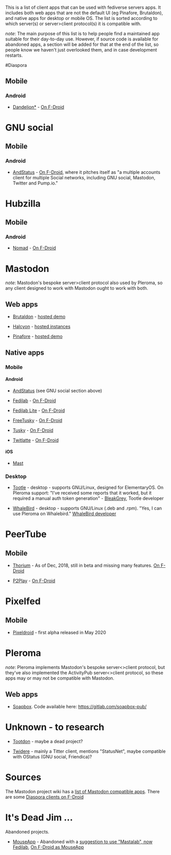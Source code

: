 This is a list of client apps that can be used with fediverse servers apps. It includes both web apps that are not the default UI (eg Pinafore, Brutaldon), and native apps for desktop or mobile OS. The list is sorted according to which server(s) or server>client protocol(s) it is compatible with.

*note*: The main purpose of this list is to help people find a maintained app suitable for their day-to-day use. However, if source code is available for abandoned apps, a section will be added for that at the end of the list, so people know we haven't just overlooked them, and in case development restarts.

#Diaspora

## Mobile

### Android

* [Dandelion*](https://github.com/gsantner/dandelion) - [On F-Droid](https://f-droid.org/en/packages/com.github.dfa.diaspora_android/) 

# GNU social

## Mobile

### Android

* [AndStatus](https://github.com/andstatus/andstatus) - [On F-Droid](https://f-droid.org/en/packages/org.andstatus.app/), where it pitches itself as "a multiple accounts client for multiple Social networks, including GNU social, Mastodon, Twitter and Pump.io."

# Hubzilla

## Mobile

### Android

* [Nomad](https://hub.disroot.org/channel/nomad) - [On F-Droid](https://f-droid.org/en/packages/com.dfa.hubzilla_android/)

# Mastodon

*note*: Mastodon's bespoke server>client protocol also used by Pleroma, so any client designed to work with Mastodon ought to work with both.

## Web apps

* [Brutaldon](https://github.com/jfmcbrayer/brutaldon) - [hosted demo](https://brutaldon.online/)

* [Halcyon](https://notabug.org/halcyon-suite/halcyon) - [hosted instances](https://notabug.org/halcyon-suite/halcyon/wiki/Instances)

* [Pinafore](https://github.com/nolanlawson/pinafore) - [hosted demo](https://pinafore.social/)

## Native apps

### Mobile

#### Android

* [AndStatus](https://github.com/andstatus/andstatus) (see GNU social section above)

* [Fedilab](https://fedilab.app/) - [On F-Droid](https://f-droid.org/en/packages/fr.gouv.etalab.mastodon/)

* [Fedilab Lite](https://codeberg.org/tom79/Fedilab_Lite) - [On F-Droid](https://f-droid.org/en/packages/app.fedilab.lite/)

* [FreeTusky](https://github.com/TheChiefMeat/FreeTusky) - [On F-Droid](https://f-droid.org/en/packages/com.thechiefmeat.freetusky/)

* [Tusky](https://tusky.app/) - [On F-Droid](https://f-droid.org/en/packages/com.keylesspalace.tusky/)

* [Twitlatte](https://github.com/moko256/twitlatte) - [On F-Droid](https://f-droid.org/en/packages/com.github.moko256.twitlatte/)

#### iOS

* [Mast](https://github.com/ShihabM/Mast)

### Desktop

* [Tootle](https://github.com/bleakgrey/tootle) - desktop - supports GNU/Linux, designed for ElementaryOS. On Pleroma support: "I've received some reports that it worked, but it required a manual auth token generation" - [BleakGrey](https://fosstodon.org/@bleakgrey/100764324025132200), Tootle developer

* [WhaleBird](https://whalebird.org/) - desktop - supports GNU/Linux (.deb and .rpm). "Yes, I can use Pleroma on Whalebird." [WhaleBird developer](https://mstdn.jp/@h3_poteto/100762416335413808)

# PeerTube

## Mobile

* [Thorium](https://github.com/sschueller/peertube-android) - As of Dec, 2018, still in beta and missing many features. [On F-Droid](https://f-droid.org/en/packages/net.schueller.peertube/)

* [P2Play](https://personaljournal.ca/p2play) - [On F-Droid](https://f-droid.org/en/packages/org.libre.agosto.p2play/)

# Pixelfed

## Mobile

* [Pixeldroid](https://github.com/H-PixelDroid/PixelDroid/) - first alpha released in May 2020

# Pleroma

*note*: Pleroma implements Mastodon's bespoke server<>client protocol, but they've also implemented the ActivityPub server<>client protocol, so these apps may or may not be compatible with Mastodon.

## Web apps

* [Soapbox](https://soapbox.pub/). Code available here: https://gitlab.com/soapbox-pub/

# Unknown - to research

* [Tootdon](https://ja.mstdn.wiki/Tootdon) - maybe a dead project?

* [Twidere](https://f-droid.org/en/packages/org.mariotaku.twidere/) - mainly a Titter client, mentions "StatusNet", maybe compatible with OStatus (GNU social, Friendica)?


# Sources

The Mastodon project wiki has a [list of Mastodon compatible apps](https://github.com/tootsuite/documentation/blob/master/Using-Mastodon/Apps.md). There are some [Diaspora clients on F-Droid](https://search.f-droid.org/?q=diaspora&lang=en)

# It's Dead Jim ...

Abandoned projects.

* [MouseApp](https://github.com/cerisara/mousetodon) - Abandoned with a [suggestion to use "Mastalab", now Fedilab](https://cerisara.github.io/mousetodon/), [On F-Droid as MouseApp](https://f-droid.org/en/packages/fr.xtof54.mousetodon/)